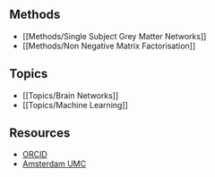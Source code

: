 ## Methods

  - [[Methods/Single Subject Grey Matter Networks]]
  - [[Methods/Non Negative Matrix Factorisation]]

## Topics

  - [[Topics/Brain Networks]]
  - [[Topics/Machine Learning]]
 

## Resources

  - [ORCID](https://orcid.org/0000-0002-2612-1797)
  - [Amsterdam UMC](https://researchinformation.amsterdamumc.org/en/persons/betty-tijms)
